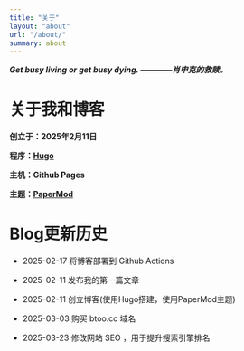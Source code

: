 ```yaml
---
title: "关于"
layout: "about"
url: "/about/"
summary: about
---
```






***Get busy living or get busy dying. ————肖申克的救赎。***


  # 关于我和博客

  **创立于：2025年2月11日**

  **程序：[Hugo](https://github.com/gohugoio/hugo)**

  **主机：Github Pages**

  **主题：[PaperMod](https://github.com/adityatelange/hugo-PaperMod)**

  

  # Blog更新历史


  * 2025-02-17 将博客部署到 Github Actions

  * 2025-02-11 发布我的第一篇文章

  * 2025-02-11 创立博客(使用Hugo搭建，使用PaperMod主题)

  * 2025-03-03 购买 btoo.cc 域名
  
  * 2025-03-23 修改网站 SEO ，用于提升搜索引擎排名